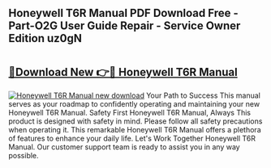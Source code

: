 ## Honeywell T6R Manual PDF Download Free - Part-O2G User Guide Repair - Service Owner Edition uz0gN

# <h2><a href="http://cf16588.oget.top/?id=Honeywell+T6R+Manual">🔗Download New 👉🔴 Honeywell T6R Manual</a></h2>

[![Honeywell T6R Manual new download](https://i.imgur.com/5g1atiW.png)](http://cf16588.oget.top/?id=Honeywell+T6R+Manual)
Your Path to Success This manual serves as your roadmap to confidently operating and maintaining your new Honeywell T6R Manual. Safety First Honeywell T6R Manual, Always This product is designed with safety in mind. Please follow all safety precautions when operating it. This remarkable Honeywell T6R Manual offers a plethora of features to enhance your daily life. Let's Work Together Honeywell T6R Manual. Our customer support team is ready to assist you in any way possible.
